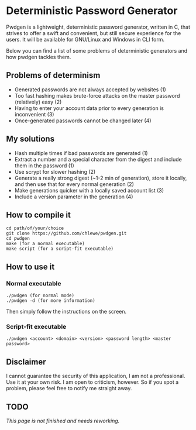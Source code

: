 # Deterministic Password Generator

Pwdgen is a lightweight, deterministic password generator, written in C, that
strives to offer a swift and convenient, but still secure experience for the
users. It will be available for GNU/Linux and Windows in CLI form.

Below you can find a list of some problems of deterministic generators and how
pwdgen tackles them.


## Problems of determinism
* Generated passwords are not always accepted by websites (1)
* Too fast hashing makes brute-force attacks on the master password (relatively) easy (2)
* Having to enter your account data prior to every generation is inconvenient (3)
* Once-generated passwords cannot be changed later (4)

## My solutions
* Hash multiple times if bad passwords are generated (1)
* Extract a number and a special character from the digest and include them in the password (1)
* Use scrypt for slower hashing (2)
* Generate a really strong digest (~1-2 min of generation), store it locally, and then use that for every normal generation (2)
* Make generations quicker with a locally saved account list (3)
* Include a version parameter in the generation (4)

## How to compile it
```
cd path/of/your/choice
git clone https://github.com/chlewe/pwdgen.git
cd pwdgen
make (for a normal executable)
make script (for a script-fit executable)
```

## How to use it
### Normal executable
```
./pwdgen (for normal mode)
./pwdgen -d (for more information)
```
Then simply follow the instructions on the screen.

### Script-fit executable
```
./pwdgen <account> <domain> <version> <password length> <master password>
```

## Disclaimer
I cannot guarantee the security of this application, I am not a professional. Use it at your own risk.
I am open to criticism, however. So if you spot a problem, please feel free to notify me straight away.


## TODO
*This page is not finished and needs reworking.*
